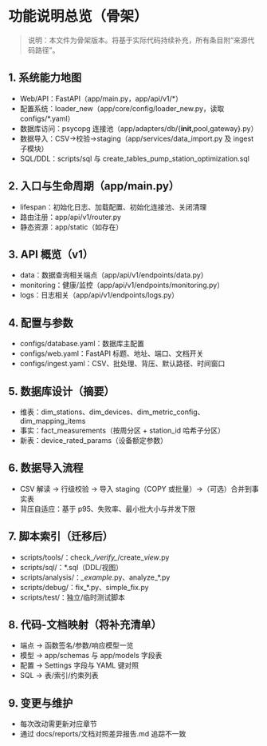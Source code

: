 # 功能说明总览（骨架）

> 说明：本文件为骨架版本。将基于实际代码持续补充，所有条目附“来源代码路径”。

## 1. 系统能力地图

- Web/API：FastAPI（app/main.py，app/api/v1/\*）
- 配置系统：loader_new（app/core/config/loader_new.py，读取 configs/\*.yaml）
- 数据库访问：psycopg 连接池（app/adapters/db/{__init__,pool,gateway}.py）
- 数据导入：CSV→校验→staging（app/services/data_import.py 及 ingest 子模块）
- SQL/DDL：scripts/sql 与 create_tables_pump_station_optimization.sql

## 2. 入口与生命周期（app/main.py）

- lifespan：初始化日志、加载配置、初始化连接池、关闭清理
- 路由注册：app/api/v1/router.py
- 静态资源：app/static（如存在）

## 3. API 概览（v1）

- data：数据查询相关端点（app/api/v1/endpoints/data.py）
- monitoring：健康/监控（app/api/v1/endpoints/monitoring.py）
- logs：日志相关（app/api/v1/endpoints/logs.py）

## 4. 配置与参数

- configs/database.yaml：数据库主配置
- configs/web.yaml：FastAPI 标题、地址、端口、文档开关
- configs/ingest.yaml：CSV、批处理、背压、默认路径、时间窗口

## 5. 数据库设计（摘要）

- 维表：dim_stations、dim_devices、dim_metric_config、dim_mapping_items
- 事实：fact_measurements（按周分区 + station_id 哈希子分区）
- 新表：device_rated_params（设备额定参数）

## 6. 数据导入流程

- CSV 解读 → 行级校验 → 导入 staging（COPY 或批量）→（可选）合并到事实表
- 背压自适应：基于 p95、失败率、最小批大小与并发下限

## 7. 脚本索引（迁移后）

- scripts/tools/：check\_*/verify\_*/create\_*view*.py
- scripts/sql/：\*.sql（DDL/视图）
- scripts/analysis/：*\_example*.py、analyze\_\*.py
- scripts/debug/：fix\_\*.py、simple_fix.py
- scripts/test/：独立/临时测试脚本

## 8. 代码-文档映射（将补充清单）

- 端点 → 函数签名/参数/响应模型一览
- 模型 → app/schemas 与 app/models 字段表
- 配置 → Settings 字段与 YAML 键对照
- SQL → 表/索引/约束列表

## 9. 变更与维护

- 每次改动需更新对应章节
- 通过 docs/reports/文档对照差异报告.md 追踪不一致
